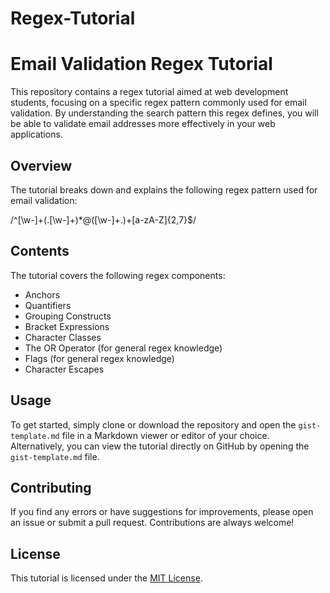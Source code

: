 # Regex-Tutorial

# Email Validation Regex Tutorial

This repository contains a regex tutorial aimed at web development students, focusing on a specific regex pattern commonly used for email validation. By understanding the search pattern this regex defines, you will be able to validate email addresses more effectively in your web applications.

## Overview

The tutorial breaks down and explains the following regex pattern used for email validation:

/^[\w-]+(.[\w-]+)*@([\w-]+.)+[a-zA-Z]{2,7}$/

## Contents

The tutorial covers the following regex components:

- Anchors
- Quantifiers
- Grouping Constructs
- Bracket Expressions
- Character Classes
- The OR Operator (for general regex knowledge)
- Flags (for general regex knowledge)
- Character Escapes

## Usage

To get started, simply clone or download the repository and open the `gist-template.md` file in a Markdown viewer or editor of your choice. Alternatively, you can view the tutorial directly on GitHub by opening the `gist-template.md` file.

## Contributing

If you find any errors or have suggestions for improvements, please open an issue or submit a pull request. Contributions are always welcome!

## License

This tutorial is licensed under the [MIT License](LICENSE).
